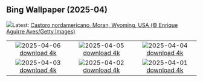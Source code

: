 ## Bing Wallpaper (2025-04)
![](https://www.bing.com/th?id=OHR.BeaverDay_IT-IT8371039769_UHD.jpg&w=1000)Latest: [Castoro nordamericano, Moran, Wyoming, USA (© Enrique Aguirre Aves/Getty Images)](https://www.bing.com/th?id=OHR.BeaverDay_IT-IT8371039769_UHD.jpg)

|      |      |      |
| :----: | :----: | :----: |
|![](https://www.bing.com/th?id=OHR.CarbonaraDay_IT-IT2080771090_UHD.jpg&pid=hp&w=384&h=216&rs=1&c=4)2025-04-06 [download 4k](https://www.bing.com/th?id=OHR.CarbonaraDay_IT-IT2080771090_UHD.jpg)|![](https://www.bing.com/th?id=OHR.GaztelugatxeSunset_IT-IT9513907046_UHD.jpg&pid=hp&w=384&h=216&rs=1&c=4)2025-04-05 [download 4k](https://www.bing.com/th?id=OHR.GaztelugatxeSunset_IT-IT9513907046_UHD.jpg)|![](https://www.bing.com/th?id=OHR.CherryBlossomDC_IT-IT5867846300_UHD.jpg&pid=hp&w=384&h=216&rs=1&c=4)2025-04-04 [download 4k](https://www.bing.com/th?id=OHR.CherryBlossomDC_IT-IT5867846300_UHD.jpg)|
|![](https://www.bing.com/th?id=OHR.SaguaroRainbow_IT-IT7336031543_UHD.jpg&pid=hp&w=384&h=216&rs=1&c=4)2025-04-03 [download 4k](https://www.bing.com/th?id=OHR.SaguaroRainbow_IT-IT7336031543_UHD.jpg)|![](https://www.bing.com/th?id=OHR.UtahBadlands_IT-IT7290436395_UHD.jpg&pid=hp&w=384&h=216&rs=1&c=4)2025-04-02 [download 4k](https://www.bing.com/th?id=OHR.UtahBadlands_IT-IT7290436395_UHD.jpg)|![](https://www.bing.com/th?id=OHR.TicanFrog_IT-IT7236834033_UHD.jpg&pid=hp&w=384&h=216&rs=1&c=4)2025-04-01 [download 4k](https://www.bing.com/th?id=OHR.TicanFrog_IT-IT7236834033_UHD.jpg)|
